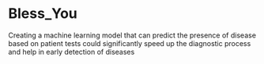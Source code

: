 # Bless_You
Creating a machine learning model that can predict the presence of disease based on patient tests could significantly speed up the diagnostic process and help in early detection of diseases
